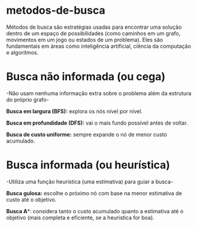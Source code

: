 # metodos-de-busca
Métodos de busca são estratégias usadas para encontrar uma solução dentro de um espaço de possibilidades (como caminhos em um grafo, movimentos em um jogo ou estados de um problema). Eles são fundamentais em áreas como inteligência artificial, ciência da computação e algoritmos.

# Busca não informada (ou cega)
-Não usam nenhuma informação extra sobre o problema além da estrutura do próprio grafo-

**Busca em largura (BFS):** explora os nós nível por nível.

**Busca em profundidade (DFS):** vai o mais fundo possível antes de voltar.

**Busca de custo uniforme:** sempre expande o nó de menor custo acumulado.

# Busca informada (ou heurística)
-Utiliza uma função heurística (uma estimativa) para guiar a busca-

**Busca gulosa:** escolhe o próximo nó com base na menor estimativa de custo até o objetivo.

**Busca A***: considera tanto o custo acumulado quanto a estimativa até o objetivo (mais completa e eficiente, se a heurística for boa).
